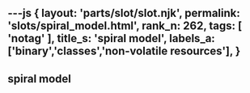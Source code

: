 ---js
{
  layout: 'parts/slot/slot.njk',
  permalink: 'slots/spiral_model.html',
  rank_n: 262,
  tags: [ 'notag' ],
  title_s: 'spiral model',
  labels_a: ['binary','classes','non-volatile resources'],
}
---
## spiral model


